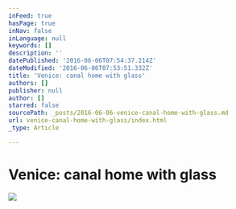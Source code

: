 ```yaml
---
inFeed: true
hasPage: true
inNav: false
inLanguage: null
keywords: []
description: ''
datePublished: '2016-06-06T07:54:37.214Z'
dateModified: '2016-06-06T07:53:51.332Z'
title: 'Venice: canal home with glass'
authors: []
publisher: null
author: []
starred: false
sourcePath: _posts/2016-06-06-venice-canal-home-with-glass.md
url: venice-canal-home-with-glass/index.html
_type: Article

---
```

# Venice: canal home with glass
![](https://the-grid-user-content.s3-us-west-2.amazonaws.com/e4c45a7a-dadd-440e-a0f6-d65dee58b24e.jpg)